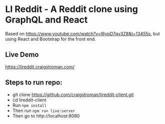 # LI Reddit - A Reddit clone using GraphQL and React

Based on https://www.youtube.com/watch?v=I6ypD7qv3Z8&t=13455s, but using React and Bootstrap for the front end.

## Live Demo

https://lireddit.craigstroman.com/

## Steps to run repo:

- git clone https://github.com/craigstroman/lireddit-client.git
- cd lireddit-client
- Run `npm install`
- Then run `npm run live:server`
- Then go to http://localhost:8080
